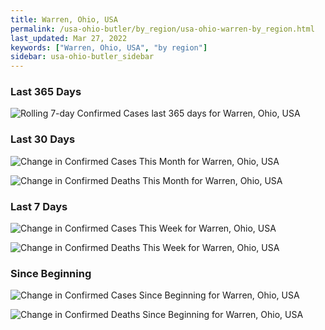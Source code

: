 ```yaml
---
title: Warren, Ohio, USA
permalink: /usa-ohio-butler/by_region/usa-ohio-warren-by_region.html
last_updated: Mar 27, 2022
keywords: ["Warren, Ohio, USA", "by region"]
sidebar: usa-ohio-butler_sidebar
---
```


<h3>Last 365 Days</h3>

![Rolling 7-day Confirmed Cases last 365 days for Warren, Ohio, USA](/covid_tracker/images/graphs/usa-ohio-warren-weekly_totals_graph.png)

<h3>Last 30 Days</h3>

![Change in Confirmed Cases This Month for Warren, Ohio, USA](/covid_tracker/images/graphs/usa-ohio-warren-delta_confirmed-30_days_graph.png)

![Change in Confirmed Deaths This Month for Warren, Ohio, USA](/covid_tracker/images/graphs/usa-ohio-warren-delta_deaths-30_days_graph.png)

<h3>Last 7 Days</h3>

![Change in Confirmed Cases This Week for Warren, Ohio, USA](/covid_tracker/images/graphs/usa-ohio-warren-delta_confirmed-7_days_graph.png)

![Change in Confirmed Deaths This Week for Warren, Ohio, USA](/covid_tracker/images/graphs/usa-ohio-warren-delta_deaths-7_days_graph.png)

<h3>Since Beginning</h3>

![Change in Confirmed Cases Since Beginning for Warren, Ohio, USA](/covid_tracker/images/graphs/usa-ohio-warren-delta_confirmed-since_beginning_graph.png)

![Change in Confirmed Deaths Since Beginning for Warren, Ohio, USA](/covid_tracker/images/graphs/usa-ohio-warren-delta_deaths-since_beginning_graph.png)

